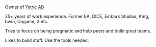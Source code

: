 Owner of [Yetric AB](https://yetric.se)

25+ years of work experience. Former EA, DICE, Embark Studios, King, bwin, Ongame, 3 etc. 

Tries to focus on being pragmatic and help peers and build great teams.

Likes to build stuff. Use the tools needed. 
